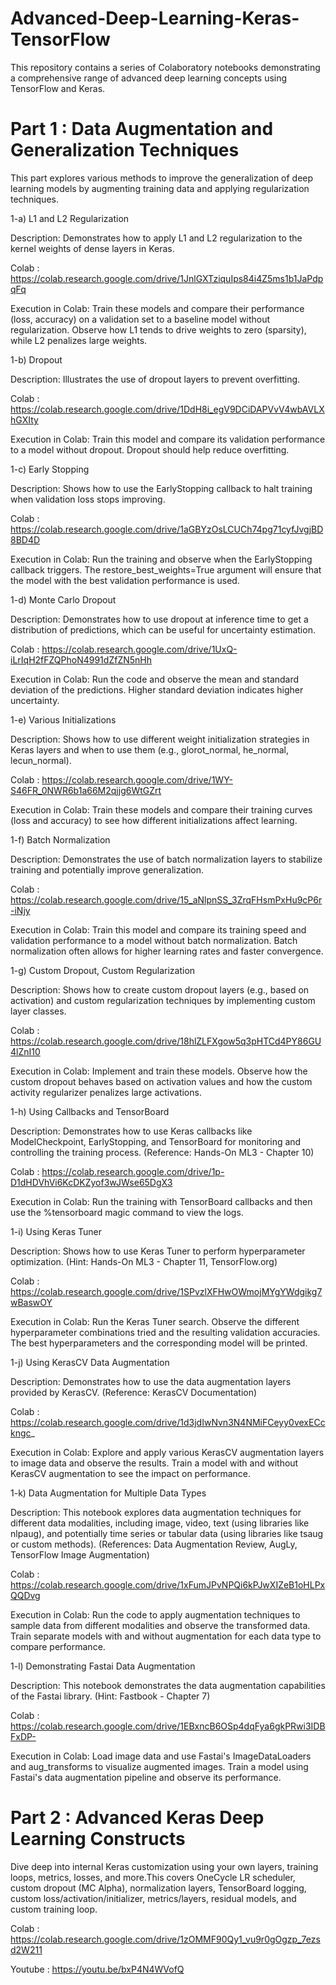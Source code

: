 # Advanced-Deep-Learning-Keras-TensorFlow

This repository contains a series of Colaboratory notebooks demonstrating a comprehensive range of advanced deep learning concepts using TensorFlow and Keras.

# Part 1 : Data Augmentation and Generalization Techniques

This part explores various methods to improve the generalization of deep learning models by augmenting training data and applying regularization techniques.

1-a) L1 and L2 Regularization 

Description: Demonstrates how to apply L1 and L2 regularization to the kernel weights of dense layers in Keras.

Colab : https://colab.research.google.com/drive/1JnlGXTziquIps84i4Z5ms1b1JaPdpqFq

Execution in Colab: Train these models and compare their performance (loss, accuracy) on a validation set to a baseline model without regularization. Observe how L1 tends to drive weights to zero (sparsity), while L2 penalizes large weights.

1-b) Dropout 

Description: Illustrates the use of dropout layers to prevent overfitting.

Colab : https://colab.research.google.com/drive/1DdH8i_egV9DCiDAPVvV4wbAVLXhGXIty

Execution in Colab: Train this model and compare its validation performance to a model without dropout. Dropout should help reduce overfitting.

1-c) Early Stopping 

Description: Shows how to use the EarlyStopping callback to halt training when validation loss stops improving.

Colab : https://colab.research.google.com/drive/1aGBYzOsLCUCh74pg71cyfJvgjBD8BD4D

Execution in Colab: Run the training and observe when the EarlyStopping callback triggers. The restore_best_weights=True argument will ensure that the model with the best validation performance is used.

1-d) Monte Carlo Dropout 

Description: Demonstrates how to use dropout at inference time to get a distribution of predictions, which can be useful for uncertainty estimation.

Colab : https://colab.research.google.com/drive/1UxQ-iLrIqH2fFZQPhoN4991dZfZN5nHh

Execution in Colab: Run the code and observe the mean and standard deviation of the predictions. Higher standard deviation indicates higher uncertainty.

1-e) Various Initializations 

Description: Shows how to use different weight initialization strategies in Keras layers and when to use them (e.g., glorot_normal, he_normal, lecun_normal).

Colab : https://colab.research.google.com/drive/1WY-S46FR_0NWR6b1a66M2qjjg6WtGZrt

Execution in Colab: Train these models and compare their training curves (loss and accuracy) to see how different initializations affect learning.

1-f) Batch Normalization 

Description: Demonstrates the use of batch normalization layers to stabilize training and potentially improve generalization.

Colab : https://colab.research.google.com/drive/15_aNlpnSS_3ZrqFHsmPxHu9cP6r-iNjy

Execution in Colab: Train this model and compare its training speed and validation performance to a model without batch normalization. Batch normalization often allows for higher learning rates and faster convergence.

1-g) Custom Dropout, Custom Regularization 

Description: Shows how to create custom dropout layers (e.g., based on activation) and custom regularization techniques by implementing custom layer classes.

Colab : https://colab.research.google.com/drive/18hlZLFXgow5q3pHTCd4PY86GU4lZnI10

Execution in Colab: Implement and train these models. Observe how the custom dropout behaves based on activation values and how the custom activity regularizer penalizes large activations.

1-h) Using Callbacks and TensorBoard 

Description: Demonstrates how to use Keras callbacks like ModelCheckpoint, EarlyStopping, and TensorBoard for monitoring and controlling the training process. (Reference: Hands-On ML3 - Chapter 10)

Colab : https://colab.research.google.com/drive/1p-D1dHDVhVi6KcDKZyof3wJWse65DgX3

Execution in Colab: Run the training with TensorBoard callbacks and then use the %tensorboard magic command to view the logs.

1-i) Using Keras Tuner 

Description: Shows how to use Keras Tuner to perform hyperparameter optimization. (Hint: Hands-On ML3 - Chapter 11, TensorFlow.org)

Colab : https://colab.research.google.com/drive/1SPvzlXFHwOWmojMYgYWdgikg7wBaswOY

Execution in Colab: Run the Keras Tuner search. Observe the different hyperparameter combinations tried and the resulting validation accuracies. The best hyperparameters and the corresponding model will be printed.

1-j) Using KerasCV Data Augmentation 

Description: Demonstrates how to use the data augmentation layers provided by KerasCV. (Reference: KerasCV Documentation)

Colab : https://colab.research.google.com/drive/1d3jdIwNvn3N4NMiFCeyy0vexECckngc_

Execution in Colab: Explore and apply various KerasCV augmentation layers to image data and observe the results. Train a model with and without KerasCV augmentation to see the impact on performance.

1-k) Data Augmentation for Multiple Data Types 

Description: This notebook explores data augmentation techniques for different data modalities, including image, video, text (using libraries like nlpaug), and potentially time series or tabular data (using libraries like tsaug or custom methods). (References: Data Augmentation Review, AugLy, TensorFlow Image Augmentation)

Colab : https://colab.research.google.com/drive/1xFumJPvNPQi6kPJwXIZeB1oHLPxQQDvg

Execution in Colab: Run the code to apply augmentation techniques to sample data from different modalities and observe the transformed data. Train separate models with and without augmentation for each data type to compare performance.

1-l) Demonstrating Fastai Data Augmentation 

Description: This notebook demonstrates the data augmentation capabilities of the Fastai library. (Hint: Fastbook - Chapter 7)

Colab : https://colab.research.google.com/drive/1EBxncB6OSp4dqFya6gkPRwi3IDBFxDP-

Execution in Colab: Load image data and use Fastai's ImageDataLoaders and aug_transforms to visualize augmented images. Train a model using Fastai's data augmentation pipeline and observe its performance.


# Part 2 : Advanced Keras Deep Learning Constructs

Dive deep into internal Keras customization using your own layers, training loops, metrics, losses, and more.This covers OneCycle LR scheduler, custom dropout (MC Alpha), normalization layers, TensorBoard logging, custom loss/activation/initializer, metrics/layers, residual models, and custom training loop.

Colab : https://colab.research.google.com/drive/1zOMMF90Qy1_vu9r0gOgzp_7ezsd2W211

Youtube : https://youtu.be/bxP4N4WVofQ
